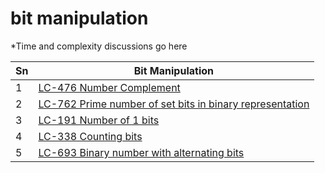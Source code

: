 # bit manipulation

*Time and complexity discussions go here

| Sn           | Bit Manipulation           |
|-------------|-------------| 
|1| [LC-476 Number Complement](https://github.com/madhurbhargava/bit_manipulations/blob/master/lc_476_number_complement.java)
|2| [LC-762 Prime number of set bits in binary representation](https://github.com/madhurbhargava/bit_manipulations/blob/master/lc_762_prime_number_of_set_bits.java) 
|3| [LC-191 Number of 1 bits](https://github.com/madhurbhargava/bit_manipulations/blob/master/lc_191_number_of_1_bits.java)
|4| [LC-338 Counting bits](https://github.com/madhurbhargava/bit_manipulations/blob/master/lc_338_counting_bits.java)
|5| [LC-693 Binary number with alternating bits](https://github.com/madhurbhargava/bit_manipulations/blob/master/lc_693_binary_number_with_alternating_bits.java)
